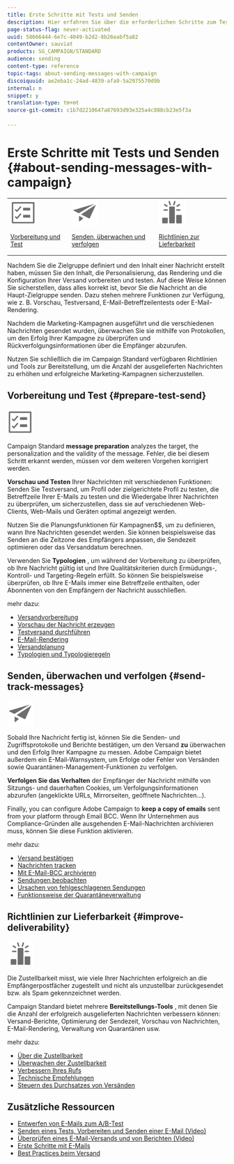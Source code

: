 ```yaml
---
title: Erste Schritte mit Tests und Senden
description: Hier erfahren Sie über die erforderlichen Schritte zum Testen und Senden einer Nachricht.
page-status-flag: never-activated
uuid: 58666444-6e7c-4049-b2d2-8b26eabf5a82
contentOwner: sauviat
products: SG_CAMPAIGN/STANDARD
audience: sending
content-type: reference
topic-tags: about-sending-messages-with-campaign
discoiquuid: ae2eba1c-24ad-4839-afa9-5a2975570d9b
internal: n
snippet: y
translation-type: tm+mt
source-git-commit: c1b7d2210647a87693d93e325a4c888cb23e5f3a

---
```



# Erste Schritte mit Tests und Senden {#about-sending-messages-with-campaign}

<table>
<tr>
<td><img src="assets/do-not-localize/icon_prepare.svg" width="60px"><p><a href="#prepare-test-send">Vorbereitung und Test</a></p></td>
<td><img src="assets/do-not-localize/icon_send.svg" width="60px"><p><a href="#send-track-messages">Senden, überwachen und verfolgen</a></p></td>
<td><img src="assets/do-not-localize/icon_deliverability.svg" width="60px"><p><a href="#improve-deliverability">Richtlinien zur Lieferbarkeit</a></p></td></tr>
</table>

Nachdem Sie die Zielgruppe definiert und den Inhalt einer Nachricht erstellt haben, müssen Sie den Inhalt, die Personalisierung, das Rendering und die Konfiguration Ihrer Versand vorbereiten und testen. Auf diese Weise können Sie sicherstellen, dass alles korrekt ist, bevor Sie die Nachricht an die Haupt-Zielgruppe senden. Dazu stehen mehrere Funktionen zur Verfügung, wie z. B. Vorschau, Testversand, E-Mail-Betreffzeilentests oder E-Mail-Rendering.

Nachdem die Marketing-Kampagnen ausgeführt und die verschiedenen Nachrichten gesendet wurden, überwachen Sie sie mithilfe von Protokollen, um den Erfolg Ihrer Kampagne zu überprüfen und Rückverfolgungsinformationen über die Empfänger abzurufen.

Nutzen Sie schließlich die im Campaign Standard verfügbaren Richtlinien und Tools zur Bereitstellung, um die Anzahl der ausgelieferten Nachrichten zu erhöhen und erfolgreiche Marketing-Kampagnen sicherzustellen.

## Vorbereitung und Test {#prepare-test-send}

<img src="assets/do-not-localize/icon_prepare.svg" width="60px">

Campaign Standard **message preparation** analyzes the target, the personalization and the validity of the message. Fehler, die bei diesem Schritt erkannt werden, müssen vor dem weiteren Vorgehen korrigiert werden.

**Vorschau und Testen** Ihrer Nachrichten mit verschiedenen Funktionen: Senden Sie Testversand, um Profil oder zielgerichtete Profil zu testen, die Betreffzeile Ihrer E-Mails zu testen und die Wiedergabe Ihrer Nachrichten zu überprüfen, um sicherzustellen, dass sie auf verschiedenen Web-Clients, Web-Mails und Geräten optimal angezeigt werden.

Nutzen Sie die Planungsfunktionen für Kampagnen$$, um zu definieren, wann Ihre Nachrichten gesendet werden. Sie können beispielsweise das Senden an die Zeitzone des Empfängers anpassen, die Sendezeit optimieren oder das Versanddatum berechnen.

Verwenden Sie **Typologien** , um während der Vorbereitung zu überprüfen, ob Ihre Nachricht gültig ist und Ihre Qualitätskriterien durch Ermüdungs-, Kontroll- und Targeting-Regeln erfüllt. So können Sie beispielsweise überprüfen, ob Ihre E-Mails immer eine Betreffzeile enthalten, oder Abonnenten von den Empfängern der Nachricht ausschließen.

mehr dazu:

* [Versandvorbereitung](../../sending/using/preparing-the-send.md)
* [Vorschau der Nachricht erzeugen](../../sending/using/previewing-messages.md)
* [Testversand durchführen](../../sending/using/sending-proofs.md)
* [E-Mail-Rendering](../../sending/using/email-rendering.md)
* [Versandplanung](../../sending/using/about-scheduling-messages.md)
* [Typologien und Typologieregeln](../../sending/using/about-typology-rules.md)

## Senden, überwachen und verfolgen {#send-track-messages}

<img src="assets/do-not-localize/icon_send.svg"  width="60px">

Sobald Ihre Nachricht fertig ist, können Sie die Senden- und Zugriffsprotokolle und Berichte bestätigen, um den Versand **zu** überwachen und den Erfolg Ihrer Kampagne zu messen. Adobe Campaign bietet außerdem ein E-Mail-Warnsystem, um Erfolge oder Fehler von Versänden sowie Quarantänen-Management-Funktionen zu verfolgen.

**Verfolgen Sie das Verhalten** der Empfänger der Nachricht mithilfe von Sitzungs- und dauerhaften Cookies, um Verfolgungsinformationen abzurufen (angeklickte URLs, Mirrorseiten, geöffnete Nachrichten...).

Finally, you can configure Adobe Campaign to **keep a copy of emails** sent from your platform through Email BCC. Wenn Ihr Unternehmen aus Compliance-Gründen alle ausgehenden E-Mail-Nachrichten archivieren muss, können Sie diese Funktion aktivieren.

mehr dazu:

* [Versand bestätigen](../../sending/using/confirming-the-send.md)
* [Nachrichten tracken](../../sending/using/tracking-messages.md)
* [Mit E-Mail-BCC archivieren](../../sending/using/archiving.md)
* [Sendungen beobachten](../../sending/using/monitoring-a-delivery.md)
* [Ursachen von fehlgeschlagenen Sendungen](../../sending/using/understanding-delivery-failures.md)
* [Funktionsweise der Quarantäneverwaltung](../../sending/using/understanding-quarantine-management.md)

## Richtlinien zur Lieferbarkeit {#improve-deliverability}

<img src="assets/do-not-localize/icon_deliverability.svg"  width="60px">

Die Zustellbarkeit misst, wie viele Ihrer Nachrichten erfolgreich an die Empfängerpostfächer zugestellt und nicht als unzustellbar zurückgesendet bzw. als Spam gekennzeichnet werden.

Campaign Standard bietet mehrere **Bereitstellungs-Tools** , mit denen Sie die Anzahl der erfolgreich ausgelieferten Nachrichten verbessern können: Versand-Berichte, Optimierung der Sendezeit, Vorschau von Nachrichten, E-Mail-Rendering, Verwaltung von Quarantänen usw.

mehr dazu:

* [Über die Zustellbarkeit](../../sending/using/about-deliverability.md)
* [Überwachen der Zustellbarkeit](../../sending/using/monitor-deliverability.md)
* [Verbessern Ihres Rufs](../../sending/using/improving-reputation.md)
* [Technische Empfehlungen](../../sending/using/technical-recommendations.md)
* [Steuern des Durchsatzes von Versänden](../../reporting/using/delivery-throughput.md)

## Zusätzliche Ressourcen

* [Entwerfen von E-Mails zum A/B-Test](../../channels/using/designing-an-a-b-test-email.md)
* [Senden eines Tests, Vorbereiten und Senden einer E-Mail (Video)](https://docs.adobe.com/content/help/en/campaign-standard-learn/tutorials/communication-channels/email/sending-test-preparing-sending-email.html)
* [Überprüfen eines E-Mail-Versands und von Berichten (Video)](https://docs.adobe.com/content/help/en/campaign-standard-learn/tutorials/communication-channels/email/reviewing-personalized-email-delivery-and-reports.html)
* [Erste Schritte mit E-Mails](https://helpx.adobe.com/de/campaign/kb/acs-get-started-with-emails.html)
* [Best Practices beim Versand](https://helpx.adobe.com/de/campaign/kb/delivery-best-practices.html)